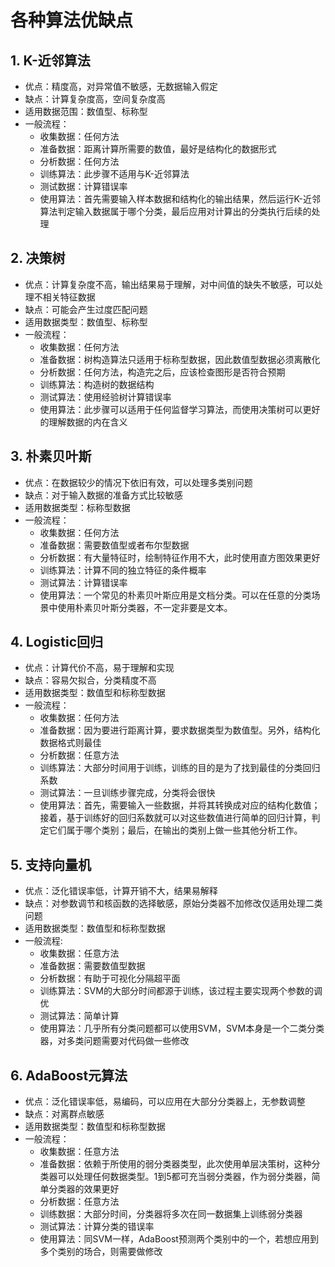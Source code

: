 # 各种算法优缺点

## 1. K-近邻算法

* 优点：精度高，对异常值不敏感，无数据输入假定
* 缺点：计算复杂度高，空间复杂度高
* 适用数据范围：数值型、标称型
* 一般流程：
  * 收集数据：任何方法
  * 准备数据：距离计算所需要的数值，最好是结构化的数据形式
  * 分析数据：任何方法
  * 训练算法：此步骤不适用与K-近邻算法
  * 测试数据：计算错误率
  * 使用算法：首先需要输入样本数据和结构化的输出结果，然后运行K-近邻算法判定输入数据属于哪个分类，最后应用对计算出的分类执行后续的处理



## 2. 决策树

* 优点：计算复杂度不高，输出结果易于理解，对中间值的缺失不敏感，可以处理不相关特征数据
* 缺点：可能会产生过度匹配问题
* 适用数据类型：数值型、标称型
* 一般流程：
  * 收集数据：任何方法
  * 准备数据：树构造算法只适用于标称型数据，因此数值型数据必须离散化
  * 分析数据：任何方法，构造完之后，应该检查图形是否符合预期
  * 训练算法：构造树的数据结构
  * 测试算法：使用经验树计算错误率
  * 使用算法：此步骤可以适用于任何监督学习算法，而使用决策树可以更好的理解数据的内在含义



## 3. 朴素贝叶斯

* 优点：在数据较少的情况下依旧有效，可以处理多类别问题
* 缺点：对于输入数据的准备方式比较敏感
* 适用数据类型：标称型数据
* 一般流程：
  * 收集数据：任何方法
  * 准备数据：需要数值型或者布尔型数据
  * 分析数据：有大量特征时，绘制特征作用不大，此时使用直方图效果更好
  * 训练算法：计算不同的独立特征的条件概率
  * 测试算法：计算错误率
  * 使用算法：一个常见的朴素贝叶斯应用是文档分类。可以在任意的分类场景中使用朴素贝叶斯分类器，不一定非要是文本。



## 4. Logistic回归

* 优点：计算代价不高，易于理解和实现
* 缺点：容易欠拟合，分类精度不高
* 适用数据类型：数值型和标称型数据
* 一般流程：
  * 收集数据：任何方法
  * 准备数据：因为要进行距离计算，要求数据类型为数值型。另外，结构化数据格式则最佳
  * 分析数据：任意方法
  * 训练算法：大部分时间用于训练，训练的目的是为了找到最佳的分类回归系数
  * 测试算法：一旦训练步骤完成，分类将会很快
  * 使用算法：首先，需要输入一些数据，并将其转换成对应的结构化数值；接着，基于训练好的回归系数就可以对这些数值进行简单的回归计算，判定它们属于哪个类别；最后，在输出的类别上做一些其他分析工作。



## 5. 支持向量机

* 优点：泛化错误率低，计算开销不大，结果易解释
* 缺点：对参数调节和核函数的选择敏感，原始分类器不加修改仅适用处理二类问题
* 适用数据类型：数值型和标称型数据
* 一般流程:
  * 收集数据：任意方法
  * 准备数据：需要数值型数据
  * 分析数据：有助于可视化分隔超平面
  * 训练算法：SVM的大部分时间都源于训练，该过程主要实现两个参数的调优
  * 测试算法：简单计算
  * 使用算法：几乎所有分类问题都可以使用SVM，SVM本身是一个二类分类器，对多类问题需要对代码做一些修改



## 6. AdaBoost元算法

* 优点：泛化错误率低，易编码，可以应用在大部分分类器上，无参数调整
* 缺点：对离群点敏感
* 适用数据类型：数值型和标称型数据
* 一般流程：
  * 收集数据：任意方法
  * 准备数据：依赖于所使用的弱分类器类型，此次使用单层决策树，这种分类器可以处理任何数据类型。1到5都可充当弱分类器，作为弱分类器，简单分类器的效果更好
  * 分析数据：任意方法
  * 训练数据：大部分时间，分类器将多次在同一数据集上训练弱分类器
  * 测试算法：计算分类的错误率
  * 使用算法：同SVM一样，AdaBoost预测两个类别中的一个，若想应用到多个类别的场合，则需要做修改

